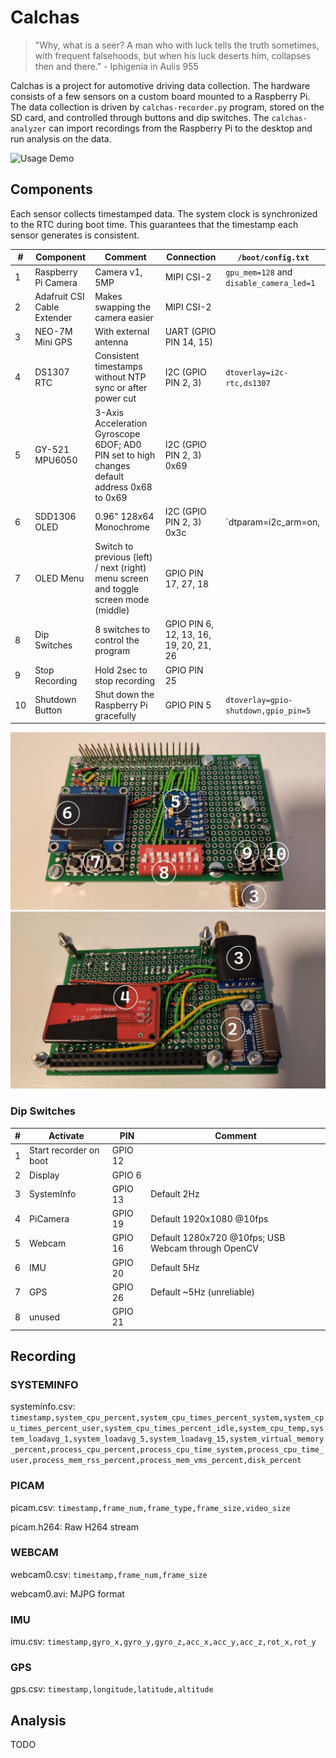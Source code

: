 # Calchas

> "Why, what is a seer? A man who with luck tells the truth sometimes, with frequent falsehoods, but when his luck deserts him, collapses then and there." - Iphigenia in Aulis 955

Calchas is a project for automotive driving data collection. The hardware consists of a few sensors on a custom board mounted to a Raspberry Pi. The data collection is driven by `calchas-recorder.py` program, stored on the SD card, and controlled through buttons and dip switches. The `calchas-analyzer` can import recordings from the Raspberry Pi to the desktop and run analysis on the data.

![Usage Demo](images/demo_1.gif "Demo")

## Components

Each sensor collects timestamped data. The system clock is synchronized to the RTC during boot time. This guarantees that the timestamp each sensor generates is consistent.

| # | Component | Comment                 | Connection     | `/boot/config.txt`            |
|--------|-----------|-------------------------|----------------|-------------------------------|
| 1 | Raspberry Pi Camera   | Camera v1, 5MP                   | MIPI CSI-2 | `gpu_mem=128` and `disable_camera_led=1` |
| 2 | Adafruit CSI Cable Extender | Makes swapping the camera easier | MIPI CSI-2 |  |
| 3 | NEO-7M Mini GPS       | With external antenna | UART (GPIO PIN 14, 15) |  |
| 4 | DS1307 RTC        | Consistent timestamps without NTP sync or after power cut | I2C (GPIO PIN 2, 3) | `dtoverlay=i2c-rtc,ds1307` |
| 5 | GY-521 MPU6050        | 3-Axis Acceleration Gyroscope 6DOF; AD0 PIN set to high changes default address 0x68 to 0x69 | I2C (GPIO PIN 2, 3) 0x69 |  |
| 6 | SDD1306 OLED          | 0.96" 128x64 Monochrome   | I2C (GPIO PIN 2, 3) 0x3c | `dtparam=i2c_arm=on,| Marker i2c_arm_baudrate=400000` |
| 7 | OLED Menu | Switch to previous (left) / next (right) menu screen and toggle screen mode (middle) | GPIO PIN 17, 27, 18 |  |
| 8 | Dip Switches | 8 switches to control the program | GPIO PIN 6, 12, 13, 16, 19, 20, 21, 26 |  |
| 9 | Stop Recording | Hold 2sec to stop recording | GPIO PIN 25 |  |
| 10 | Shutdown Button | Shut down the Raspberry Pi gracefully | GPIO PIN 5 | `dtoverlay=gpio-shutdown,gpio_pin=5` |

![Board Front](images/front.jpg "Front")
![Board Back](images/back.jpg "Back")

### Dip Switches

| #       | Activate               | PIN     | Comment                       |
|---------|------------------------|---------|-------------------------------|
| 1       | Start recorder on boot | GPIO 12 |                               |
| 2       | Display                | GPIO 6  |                               |
| 3       | SystemInfo             | GPIO 13 | Default 2Hz                   |
| 4       | PiCamera               | GPIO 19 | Default 1920x1080 @10fps      |
| 5       | Webcam                 | GPIO 16 | Default 1280x720 @10fps; USB Webcam through OpenCV     |
| 6       | IMU                    | GPIO 20 | Default 5Hz                   |
| 7       | GPS                    | GPIO 26 | Default ~5Hz (unreliable)     |
| 8       | unused                 | GPIO 21 |                               |

## Recording

### SYSTEMINFO

systeminfo.csv: `timestamp,system_cpu_percent,system_cpu_times_percent_system,system_cpu_times_percent_user,system_cpu_times_percent_idle,system_cpu_temp,system_loadavg_1,system_loadavg_5,system_loadavg_15,system_virtual_memory_percent,process_cpu_percent,process_cpu_time_system,process_cpu_time_user,process_mem_rss_percent,process_mem_vms_percent,disk_percent`

### PICAM

picam.csv: `timestamp,frame_num,frame_type,frame_size,video_size`

picam.h264: Raw H264 stream


### WEBCAM

webcam0.csv: `timestamp,frame_num,frame_size`

webcam0.avi: MJPG format

### IMU

imu.csv: `timestamp,gyro_x,gyro_y,gyro_z,acc_x,acc_y,acc_z,rot_x,rot_y`

### GPS

gps.csv: `timestamp,longitude,latitude,altitude`

## Analysis

TODO